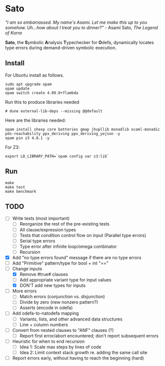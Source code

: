 Sato
=====

_"I am so embarrassed. My name's Asami. Let me make this up to you somehow. Uh...how about I treat you to dinner?"_ - Asami Sato, _The Legend of Korra_

**Sato**, the **S**ymbolic **A**nalysis **T**ypechecker for **O**defa, dynamically locates type errors during demand-driven symbolic execution.

Install
-------

For Ubuntu install as follows.

```
sudo apt upgrade opam
opam update
opam switch create 4.09.0+flambda
```


Run this to produce libraries needed
```
# dune external-lib-deps --missing @@default
```

Here are the libraries needed:
```
opam install shexp core batteries gmap jhupllib monadlib ocaml-monadic pds-reachability ppx_deriving ppx_deriving_yojson -y
opam pin z3 4.8.1 -y
```

For Z3:
```
export LD_LIBRARY_PATH=`opam config var z3:lib`
```

Run
---

```
make
make test
make benchmark
```

TODO
---
- [ ] Write tests (most important)
  - [ ] Reorganize the rest of the pre-existing tests
  - [ ] All clause/expression types
  - [ ] Tests that condition control flow on input (Parallel type errors)
  - [ ] Serial type errors
  - [ ] Type error after infinite loop/omega combinator
  - [ ] Recursion
- [x] Add "no type errors found" message if there are no type errors
- [ ] Add "Primitive" pattern/type for bool + int "=="
- [ ] Change inputs
  - [x] Remove #true# clauses
  - [ ] Add appropriate variant type for input values
  - [x] DON'T add new types for inputs
- [ ] More errors
  - [ ] Match errors (conjunction vs. disjunction)
  - [ ] Divide by zero (new nonzero pattern?)
  - [ ] Asserts (encode in odefa)
- [ ] Add odefa-to-natodefa mapping
  - [ ] Variants, lists, and other advanced data structures
  - [ ] Line + column numbers
- [ ] Convert from nested clauses to "ANF" clauses (?)
  - [ ] Report first error/abort encountered; don't report subsequent errors
- [ ] Heuristic for when to end recursion
  - [ ] Idea 1: Scale max steps by lines of code
  - [ ] Idea 2: Limit context stack growth re. adding the same call site
- [ ] Report errors early, without having to reach the beginning (hard)
